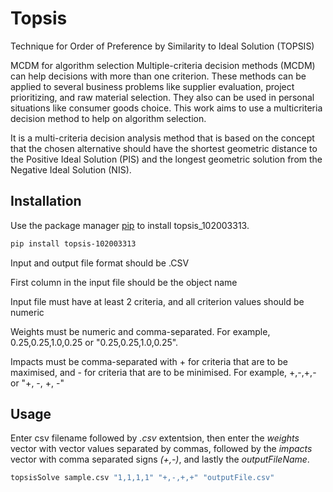 # Topsis
Technique for Order of Preference by Similarity to Ideal Solution (TOPSIS)

MCDM for algorithm selection
Multiple-criteria decision methods (MCDM) can help decisions with more than one criterion. These methods can be applied to several business problems like supplier evaluation, project prioritizing, and raw material selection. They also can be used in personal situations like consumer goods choice. This work aims to use a multicriteria decision method to help on algorithm selection.

It is a multi-criteria decision analysis method that is based on the concept that the chosen alternative should have the shortest geometric distance to the Positive Ideal Solution (PIS) and the longest geometric solution from the Negative Ideal Solution (NIS).

## Installation

Use the package manager [pip](https://pip.pypa.io/en/stable/) to install topsis_102003313.

```bash
pip install topsis-102003313
```
Input and output file format should be .CSV

First column in the input file should be the object name

Input file must have at least 2 criteria, and all criterion values should be numeric

Weights must be numeric and comma-separated. For example, 0.25,0.25,1.0,0.25 or "0.25,0.25,1.0,0.25".

Impacts must be comma-separated with + for criteria that are to be maximised, and - for criteria that are to be minimised. For example, +,-,+,- or "+, -, +, -"

## Usage

Enter csv filename followed by _.csv_ extentsion, then enter the _weights_ vector with vector values separated by commas, followed by the _impacts_ vector with comma separated signs _(+,-)_, and lastly the _outputFileName_.

```bash
topsisSolve sample.csv "1,1,1,1" "+,-,+,+" "outputFile.csv"
```
